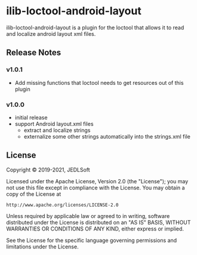 # ilib-loctool-android-layout

ilib-loctool-android-layout is a plugin for the loctool that
allows it to read and localize android layout xml files.

## Release Notes

### v1.0.1

- Add missing functions that loctool needs to get resources out of this plugin

### v1.0.0

- initial release
- support Android layout.xml files
    - extract and localize strings
    - externalize some other strings automatically into the strings.xml file

## License

Copyright © 2019-2021, JEDLSoft

Licensed under the Apache License, Version 2.0 (the "License");
you may not use this file except in compliance with the License.
You may obtain a copy of the License at

    http://www.apache.org/licenses/LICENSE-2.0

Unless required by applicable law or agreed to in writing, software
distributed under the License is distributed on an "AS IS" BASIS,
WITHOUT WARRANTIES OR CONDITIONS OF ANY KIND, either express or implied.

See the License for the specific language governing permissions and
limitations under the License.
